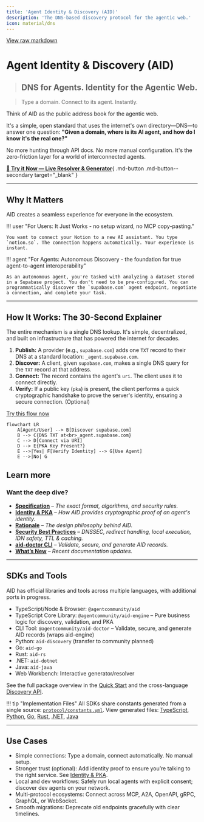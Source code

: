 ```yaml
---
title: 'Agent Identity & Discovery (AID)'
description: 'The DNS-based discovery protocol for the agentic web.'
icon: material/dns
---
```


[View raw markdown](https://github.com/agentcommunity/agent-interface-discovery/raw/main/packages/docs/specification.md)

# Agent Identity & Discovery (AID)

> ## DNS for Agents. **Identity for the Agentic Web.**

> Type a domain. Connect to its agent. Instantly.

Think of AID as the public address book for the agentic web.

It's a simple, open standard that uses the internet's own directory—DNS—to answer one question: **"Given a domain, where is its AI agent, and how do I know it's the real one?"**

No more hunting through API docs. No more manual configuration. It's the zero-friction layer for a world of interconnected agents.

[**:rocket: Try it Now — Live Resolver & Generator**](https://aid.agentcommunity.org/workbench){ .md-button .md-button--secondary target="\_blank" }

---

## Why It Matters

AID creates a seamless experience for everyone in the ecosystem.

!!! user "For Users: It Just Works - no setup wizard, no MCP copy-pasting."

    You want to connect your Notion to a new AI assistant. You type `notion.so`. The connection happens automatically. Your experience is instant.

!!! agent "For Agents: Autonomous Discovery - the foundation for true agent-to-agent interoperability"

    As an autonomous agent, you're tasked with analyzing a dataset stored in a Supabase project. You don't need to be pre-configured. You can programmatically discover the `supabase.com` agent endpoint, negotiate a connection, and complete your task.

---

## How It Works: The 30-Second Explainer

The entire mechanism is a single DNS lookup. It's simple, decentralized, and built on infrastructure that has powered the internet for decades.

1.  **Publish:** A provider (e.g., `supabase.com`) adds one `TXT` record to their DNS at a standard location: `_agent.supabase.com`.
2.  **Discover:** A client, given `supabase.com`, makes a single DNS query for the `TXT` record at that address.
3.  **Connect:** The record contains the agent's `uri`. The client uses it to connect directly.
4.  **Verify:** If a public key (`pka`) is present, the client performs a quick cryptographic handshake to prove the server's identity, ensuring a secure connection. (Optional)

[Try this flow now](https://aid.agentcommunity.org/workbench)

```mermaid
flowchart LR
    A[Agent/User] --> B[Discover supabase.com]
    B --> C{DNS TXT at<br>_agent.supabase.com}
    C --> D[Connect via URI]
    D --> E{PKA Key Present?}
    E -->|Yes| F[Verify Identity] --> G[Use Agent]
    E -->|No| G
```

## Learn more

### Want the deep dive?

- [**Specification**](specification.md) – _The exact format, algorithms, and security rules._
- [**Identity & PKA**](Reference/identity_pka.md) – _How AID provides cryptographic proof of an agent's identity._
- [**Rationale**](rationale.md) – _The design philosophy behind AID._
- [**Security Best Practices**](security.md) – _DNSSEC, redirect handling, local execution, IDN safety, TTL & caching._
- [**aid-doctor CLI**](Tooling/aid_doctor.md) – _Validate, secure, and generate AID records._
- [**What’s New**](Reference/whats_new.md) – _Recent documentation updates._

---

## SDKs and Tools

AID has official libraries and tools across multiple languages, with additional ports in progress.

- TypeScript/Node & Browser: `@agentcommunity/aid`
- TypeScript Core Library: `@agentcommunity/aid-engine` – Pure business logic for discovery, validation, and PKA
- CLI Tool: `@agentcommunity/aid-doctor` – Validate, secure, and generate AID records (wraps aid-engine)
- Python: `aid-discovery` (transfer to community planned)
- Go: `aid-go`
- Rust: `aid-rs`
- .NET: `aid-dotnet`
- Java: `aid-java`
- Web Workbench: Interactive generator/resolver

See the full package overview in the [Quick Start](quickstart/index.md#package-overview) and the cross-language [Discovery API](Reference/discovery_api.md).

!!! tip "Implementation Files"
All SDKs share constants generated from a single source: [`protocol/constants.yml`](../protocol/constants.yml).
View generated files: [TypeScript](../packages/aid/src/constants.ts), [Python](../packages/aid-py/aid_py/constants.py), [Go](../packages/aid-go/constants_gen.go), [Rust](../packages/aid-rs/src/constants_gen.rs), [.NET](../packages/aid-dotnet/src/Constants.g.cs), [Java](../packages/aid-java/src/main/java/org/agentcommunity/aid/Constants.java)

---

## Use Cases

- Simple connections: Type a domain, connect automatically. No manual setup.
- Stronger trust (optional): Add identity proof to ensure you’re talking to the right service. See [Identity & PKA](Reference/identity_pka.md).
- Local and dev workflows: Safely run local agents with explicit consent; discover dev agents on your network.
- Multi-protocol ecosystems: Connect across MCP, A2A, OpenAPI, gRPC, GraphQL, or WebSocket.
- Smooth migrations: Deprecate old endpoints gracefully with clear timelines.

